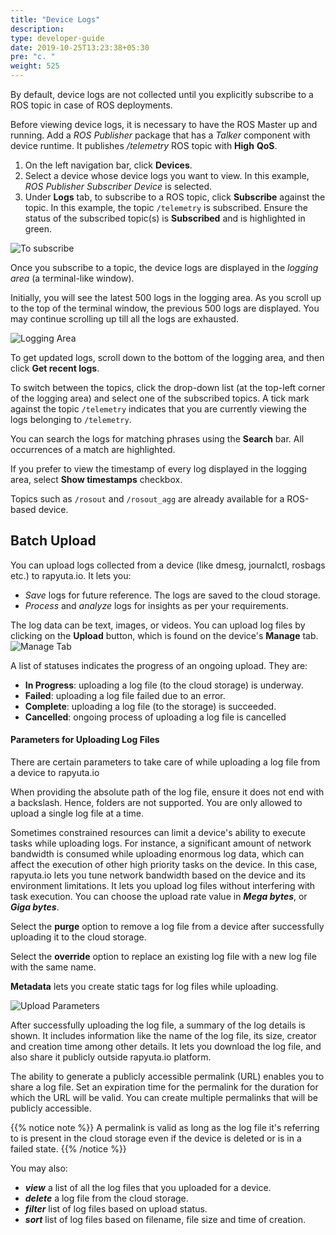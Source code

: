```yaml
---
title: "Device Logs"
description:
type: developer-guide
date: 2019-10-25T13:23:38+05:30
pre: "c. "
weight: 525
---
```

By default, device logs are not collected until you explicitly subscribe to a
ROS topic in case of ROS deployments.

Before viewing device logs, it is necessary to have the ROS Master up and running.
Add a _ROS Publisher_ package that has a _Talker_ component with device runtime.
It publishes */telemetry* ROS topic with **High** **QoS**.

1. On the left navigation bar, click **Devices**.
2. Select a device whose device logs you want to view. In this example,
   _ROS Publisher Subscriber Device_ is selected.
3. Under **Logs** tab, to subscribe to a ROS topic, click **Subscribe** against
   the topic. In this example, the topic `/telemetry` is subscribed.
   Ensure the status of the subscribed topic(s) is **Subscribed** and is highlighted
   in green.

![To subscribe](/images/core-concepts/logging/device-logs/yet-to-subscribe.png?classes=border,shadow&width=60pc)

Once you subscribe to a topic, the device logs are displayed in the
_logging area_ (a terminal-like window).

Initially, you will see the latest 500 logs in the logging area. As you scroll
up to the top of the terminal window, the previous 500 logs are displayed. You may continue scrolling up till all the logs are exhausted.

![Logging Area](/images/core-concepts/logging/device-logs/logging-terminal-window.png?classes=border,shadow&width=60pc)

To get updated logs, scroll down to the bottom of the logging area, and then
click **Get recent logs**.

To switch between the topics, click the drop-down list (at the top-left corner
of the logging area) and select one of the subscribed topics. A tick mark against the topic `/telemetry` indicates that you are currently viewing the logs belonging to `/telemetry`.

You can search the logs for matching phrases using the **Search** bar. All
occurrences of a match are highlighted.

If you prefer to view the timestamp of every log displayed in the logging area,
select **Show timestamps** checkbox.

Topics such as `/rosout` and `/rosout_agg` are already available for a
ROS-based device.

## Batch Upload
You can upload logs collected from a device (like dmesg,
journalctl, rosbags etc.) to rapyuta.io. It lets you:

* *Save* logs for future reference. The logs are saved to the
  cloud storage.
* *Process* and *analyze* logs for insights as per your requirements.

The log data can be text, images, or videos. You can upload
log files by clicking on the **Upload** button, which
is found on the device's **Manage** tab.
![Manage Tab](/images/core-concepts/logging/device-logs/upload-logs/manage-tab.png?classes=border,shadow&width=40pc)

A list of statuses indicates the progress of an ongoing upload.
They are:

* **In Progress**: uploading a log file (to the cloud storage) is underway.
* **Failed**: uploading a log file failed due to an error.
* **Complete**: uploading a log file (to the storage) is succeeded.
* **Cancelled**: ongoing process of uploading a log file is cancelled 

#### Parameters for Uploading Log Files
There are certain parameters to take care of while uploading a
log file from a device to rapyuta.io

When providing the absolute path of the log file, ensure it does
not end with a backslash. Hence, folders are not supported. You are
only allowed to upload a single log file at a time.

Sometimes constrained resources can limit a device's ability to
execute tasks while uploading logs. For instance, a significant amount
of network bandwidth is consumed while uploading
enormous log data, which can affect the execution of other high priority
tasks on the device. In this case, rapyuta.io lets you tune network
bandwidth based on the device and its environment limitations. It lets
you upload log files without interfering with task execution. You can
choose the upload rate value in ***Mega bytes***, or ***Giga bytes***.

Select the **purge** option to remove a log file from a device
after successfully uploading it to the cloud storage.

Select the **override** option to replace an existing log file
with a new log file with the same name.

**Metadata** lets you create static tags for log files while uploading.

![Upload Parameters](/images/core-concepts/logging/device-logs/upload-logs/upload-log-dialog-box.png?classes=border,shadow&width=40pc)

After successfully uploading the log file, a summary of the log details is shown.
It includes information like the name of the log file, its size, creator and creation time
among other details. It lets you download the log file, and also share it publicly outside
rapyuta.io platform.

The ability to generate a publicly accessible permalink (URL) enables you to share a log
file. Set an expiration time for the permalink for the duration for which the URL will be
valid. You can create multiple permalinks that will be publicly accessible.

{{% notice note %}}
A permalink is valid as long as the log file it's referring to is present in the
cloud storage even if the device is deleted or is in a failed state.
{{% /notice %}}

You may also:

*   ***view*** a list of all the log files that you uploaded for a device.
*   ***delete*** a log file from the cloud storage.
*   ***filter*** list of log files based on upload status.
*   ***sort*** list of log files based on filename, file size and time of creation.